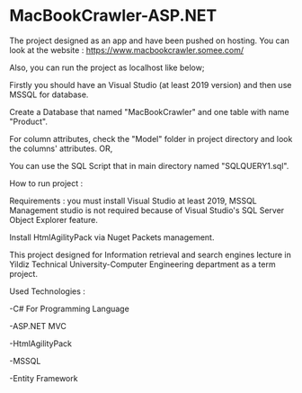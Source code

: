 # MacBookCrawler-ASP.NET

The project designed as an app and have been pushed on hosting. You can look at the website : https://www.macbookcrawler.somee.com/

Also, you can run the project as localhost like below;

Firstly you should have an Visual Studio (at least 2019 version) and then use MSSQL for database.

Create a Database that named "MacBookCrawler" and one table with name "Product".

For column attributes, check the "Model" folder in project directory and look the columns' attributes. OR,

You can use the SQL Script that in main directory named "SQLQUERY1.sql".

How to run project :

Requirements : you must install Visual Studio at least 2019, MSSQL Management studio is not required because of Visual Studio's SQL Server Object Explorer feature.

Install HtmlAgilityPack via Nuget Packets management.

This project designed for Information retrieval and search engines lecture in Yildiz Technical University-Computer Engineering department as a term project.

Used Technologies :

-C# For Programming Language

-ASP.NET MVC

-HtmlAgilityPack

-MSSQL

-Entity Framework

